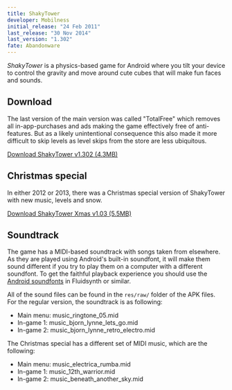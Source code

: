 ```yaml
---
title: ShakyTower
developer: Mobilness
initial_release: "24 Feb 2011"
last_release: "30 Nov 2014"
last_version: "1.302"
fate: Abandonware
---
```


*ShakyTower* is a physics-based game for Android where you tilt your device to control the gravity and move around cute cubes that will make fun faces and sounds.

## Download
The last version of the main version was called "TotalFree" which removes all in-app-purchases and ads making the game effectively free of anti-features. But as a likely unintentional consequence this also made it more difficult to skip levels as level skips from the store are less ubiquitous.

[Download ShakyTower v1.302 (4.3MB)](https://archive.org/download/shakytower-v1_302/ShakyTower%20v1.302-TotalFree.apk)

## Christmas special
In either 2012 or 2013, there was a Christmas special version of ShakyTower with new music, levels and snow.

[Download ShakyTower Xmas v1.03 (5.5MB)](https://archive.org/download/shakytower-xmas-1.03/ShakyTower%20Xmas%201.03.apk)

## Soundtrack
The game has a MIDI-based soundtrack with songs taken from elsewhere. As they are played using Android's built-in soundfont, it will make them sound different if you try to play them on a computer with a different soundfont. To get the faithful playback experience you should use the [Android soundfonts](/android-soundfonts) in Fluidsynth or similar.

All of the sound files can be found in the `res/raw/` folder of the APK files. For the regular version, the soundtrack is as following:

- Main menu: music_ringtone_05.mid
- In-game 1: music_bjorn_lynne_lets_go.mid
- In-game 2: music_bjorn_lynne_retro_electro.mid

The Christmas special has a different set of MIDI music, which are the following:

- Main menu: music_electrica_rumba.mid
- In-game 1: music_12th_warrior.mid
- In-game 2: music_beneath_another_sky.mid
